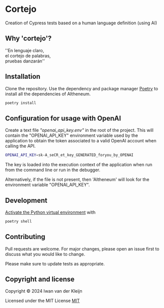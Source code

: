 # Cortejo

Creation of Cypress tests based on a human language definition (using AI)

## Why 'cortejo'? 

''En lenguaje claro,<br>
el cortejo de palabras,<br>
pruebas danzarán''

## Installation

Clone the repository. Use the dependency and package manager [Poetry](https://python-poetry.org/) to install all the dependencies of AItheneum.

```bash
poetry install
```

## Configuration for usage with OpenAI

Create a text file _"openai_api_key.env"_ in the root of the project. This will contain the "OPENAI_API_KEY" environment variable used by the application to obtain the token associated to a valid OpenAI account when calling the API.

```bash
OPENAI_API_KEY=sk-A_seCR_et_key_GENERATED_foryou_by_OPENAI
```
The key is loaded into the execution context of the application when run from the command line or run in the debugger.

Alternatively, if the file is not present, then 'AItheneum' will look for the environment variable "OPENAI_API_KEY".


## Development
[Activate the Python virtual environment](https://python-poetry.org/docs/basic-usage/#activating-the-virtual-environment) with

```bash
poetry shell
```

## Contributing

Pull requests are welcome. For major changes, please open an issue first
to discuss what you would like to change.

Please make sure to update tests as appropriate.

## Copyright and license

Copyright © 2024 Iwan van der Kleijn

Licensed under the MIT License 
[MIT](https://choosealicense.com/licenses/mit/)